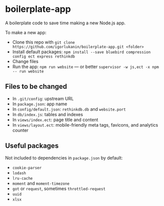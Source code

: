 # boilerplate-app

A boilerplate code to save time making a new Node.js app.

To make a new app:

* Clone this repo with `git clone https://github.com/igorlukanin/boilerplate-app.git <folder>`
* Install default packages: `npm install --save bluebird compression config ect express rethinkdb`
* Change files
* Run the app: `npm run website` — or better `supervisor -w js,ect -x npm -- run website`

## Files to be changed

* In `.git/config`: upstream URL
* In `package.json`: app name
* In `config/default.json`: `rethinkdb.db` and `website.port`
* In `db/index.js`: tables and indexes
* In `views/index.ect`: page title and content
* In `views/layout.ect`: mobile-friendly meta tags, favicons, and analytics counter

## Useful packages

Not included to dependencies in `package.json` by default:

* `cookie-parser`
* `lodash`
* `lru-cache`
* `moment` and `moment-timezone`
* `got` or `request`, sometimes `throttled-request`
* `uuid`
* `xlsx`
